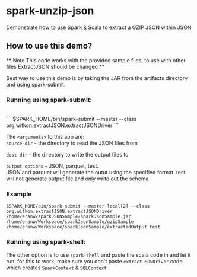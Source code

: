 # spark-unzip-json
Demonstrate how to use Spark & Scala to extract a GZIP JSON within JSON

## How to use this demo?

** Note This code works with the provided sample files, to use with other files ExtractJSON should be changed **

Best way to use this demo is by taking the JAR from the artifacts directory and using spark-submit:

### Running using spark-submit:

 <br>
``` $SPARK_HOME/bin/spark-submit --master <your master URL> --class org.witkon.extractJSON.extractJSONDriver <path to jar file> <arguments> ```

The ```<arguments>``` to this app are:
<br>
```source-dir``` - the directory to read the JSON files from

```dest dir``` - the directory to write the output files to

```output options``` - JSON, parquet, test.<br> 
JSON and parquet will generate the outut using the specified format. test will not generate output file and only write out the schema

### Example

```$SPARK_HOME/bin/spark-submit --master local[2] --class org.witkon.extractJSON.extractJSONDriver /home/eranw/sparkJSONSample/sparkJsonSample.jar /home/eranw/Workspace/sparkJsonSample/gzipSample /home/eranw/Workspace/sparkJsonSample/extractedOutput test```

### Running using spark-shell:
 The other option is to use ```spark-shell``` and paste the scala code in and let it run.
 for this to work, make sure you don't paste ```extractJSONDriver``` code which creates ```SparkContext``` & ```SQLContext```